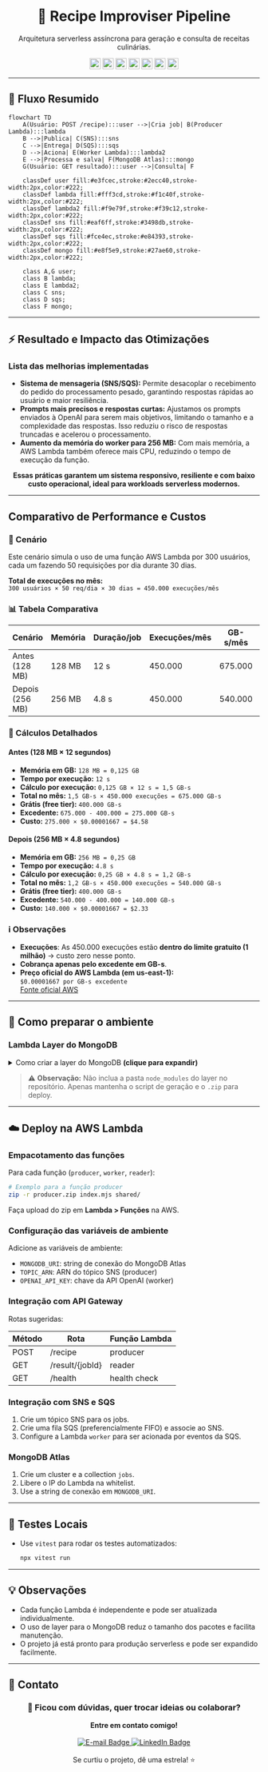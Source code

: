 
<div align="center">
   <h1>🍳 Recipe Improviser Pipeline</h1>
   <p>Arquitetura serverless assíncrona para geração e consulta de receitas culinárias.</p>

   <p align="center">
  <img src="https://img.shields.io/badge/Node.js-22.x-339933?style=for-the-badge&logo=node.js&logoColor=white" alt="Node.js Badge" height="22"/>
  <img src="https://img.shields.io/badge/AWS%20Lambda-Serverless-FF9900?style=for-the-badge&logo=awslambda&logoColor=white" alt="AWS Lambda Badge" height="22"/>
  <img src="https://img.shields.io/badge/AWS%20SNS-Pub%2FSub-FF9900?style=for-the-badge&logo=amazonsimpleemailservice&logoColor=white" alt="SNS Badge" height="22"/>
  <img src="https://img.shields.io/badge/AWS%20SQS-Queue-FF4F8B?style=for-the-badge&logo=amazonsqs&logoColor=white" alt="SQS Badge" height="22"/>
  <img src="https://img.shields.io/badge/AWS%20API%20Gateway-HTTP%20API-FF4F8B?style=for-the-badge&logo=amazonapigateway&logoColor=white" alt="API Gateway Badge" height="22"/>
  <img src="https://img.shields.io/badge/MongoDB%20Atlas-Cluster-47A248?style=for-the-badge&logo=mongodb&logoColor=white" alt="MongoDB Atlas Badge" height="22"/>
  <img src="https://img.shields.io/badge/Vitest-Testing-6E9F18?style=for-the-badge&logo=vitest&logoColor=white" alt="Vitest Badge" height="22"/>
</p>
</div>

---

## 🔄 Fluxo Resumido

```mermaid
flowchart TD
    A(Usuário: POST /recipe):::user -->|Cria job| B(Producer Lambda):::lambda
    B -->|Publica| C(SNS):::sns
    C -->|Entrega| D(SQS):::sqs
    D -->|Aciona| E(Worker Lambda):::lambda2
    E -->|Processa e salva| F(MongoDB Atlas):::mongo
    G(Usuário: GET resultado):::user -->|Consulta| F

    classDef user fill:#e3fcec,stroke:#2ecc40,stroke-width:2px,color:#222;
    classDef lambda fill:#fff3cd,stroke:#f1c40f,stroke-width:2px,color:#222;
    classDef lambda2 fill:#f9e79f,stroke:#f39c12,stroke-width:2px,color:#222;
    classDef sns fill:#eaf6ff,stroke:#3498db,stroke-width:2px,color:#222;
    classDef sqs fill:#fce4ec,stroke:#e84393,stroke-width:2px,color:#222;
    classDef mongo fill:#e8f5e9,stroke:#27ae60,stroke-width:2px,color:#222;

    class A,G user;
    class B lambda;
    class E lambda2;
    class C sns;
    class D sqs;
    class F mongo;
```


---

## ⚡ Resultado e Impacto das Otimizações

### Lista das melhorias implementadas

- **Sistema de mensageria (SNS/SQS):** Permite desacoplar o recebimento do pedido do processamento pesado, garantindo respostas rápidas ao usuário e maior resiliência.
- **Prompts mais precisos e respostas curtas:** Ajustamos os prompts enviados à OpenAI para serem mais objetivos, limitando o tamanho e a complexidade das respostas. Isso reduziu o risco de respostas truncadas e acelerou o processamento.
- **Aumento da memória do worker para 256 MB:** Com mais memória, a AWS Lambda também oferece mais CPU, reduzindo o tempo de execução da função.


<p align="center"><b>Essas práticas garantem um sistema responsivo, resiliente e com baixo custo operacional, ideal para workloads serverless modernos.</b></p>

---

## Comparativo de Performance e Custos
### 📌 Cenário

Este cenário simula o uso de uma função AWS Lambda por 300 usuários, cada um fazendo 50 requisições por dia durante 30 dias.

**Total de execuções no mês:**  
`300 usuários × 50 req/dia × 30 dias = 450.000 execuções/mês`


### 📊 Tabela Comparativa

| **Cenário**            | **Memória** | **Duração/job** | **Execuções/mês** | **GB-s/mês** | **GB-s pagos** | **Custo (USD)** |
|------------------------|-------------|------------------|-------------------|--------------|----------------|-----------------|
| Antes (128 MB)         | 128 MB      | 12 s             | 450.000           | 675.000      | 275.000        | **$4.58**       |
| Depois (256 MB)        | 256 MB      | 4.8 s            | 450.000           | 540.000      | 140.000        | **$2.33**       |


### 🧮 Cálculos Detalhados

#### **Antes (128 MB × 12 segundos)**

- **Memória em GB:** `128 MB = 0,125 GB`
- **Tempo por execução:** `12 s`
- **Cálculo por execução:** `0,125 GB × 12 s = 1,5 GB-s`
- **Total no mês:** `1,5 GB-s × 450.000 execuções = 675.000 GB-s`
- **Grátis (free tier):** `400.000 GB-s`
- **Excedente:** `675.000 - 400.000 = 275.000 GB-s`
- **Custo:** `275.000 × $0.00001667 = $4.58`

#### **Depois (256 MB × 4.8 segundos)**

- **Memória em GB:** `256 MB = 0,25 GB`
- **Tempo por execução:** `4.8 s`
- **Cálculo por execução:** `0,25 GB × 4.8 s = 1,2 GB-s`
- **Total no mês:** `1,2 GB-s × 450.000 execuções = 540.000 GB-s`
- **Grátis (free tier):** `400.000 GB-s`
- **Excedente:** `540.000 - 400.000 = 140.000 GB-s`
- **Custo:** `140.000 × $0.00001667 = $2.33`


### ℹ️ Observações

- **Execuções**: As 450.000 execuções estão **dentro do limite gratuito (1 milhão)** → custo zero nesse ponto.
- **Cobrança apenas pelo excedente em GB-s**.
- **Preço oficial do AWS Lambda (em us-east-1):**  
  `$0.00001667 por GB-s excedente`  
  [Fonte oficial AWS](https://aws.amazon.com/lambda/pricing/)

---

## 🚀 Como preparar o ambiente

### Lambda Layer do MongoDB
<details>
<summary>Como criar a layer do MongoDB <b>(clique para expandir)</b></summary>

A Lambda Layer permite compartilhar a dependência <code>mongodb</code> entre todas as funções, sem precisar incluir o pacote em cada zip. Siga os passos:

```sh
# 1. Estrutura de pastas
mkdir -p layer-mongodb/nodejs
cd layer-mongodb/nodejs

# 2. Inicialize e instale dependências
npm init -y
npm install mongodb

# 3. Volte e compacte
cd ../..
cd layer-mongodb
zip -r layer-mongodb.zip nodejs
cd ..
```

Depois, faça upload do `.zip` em <b>Lambda &gt; Layers</b> na AWS e adicione a layer nas funções.
</details>

> ⚠️ **Observação:** Não inclua a pasta <code>node_modules</code> do layer no repositório. Apenas mantenha o script de geração e o <code>.zip</code> para deploy.

---

## ☁️ Deploy na AWS Lambda

### Empacotamento das funções
Para cada função (<code>producer</code>, <code>worker</code>, <code>reader</code>):

```sh
# Exemplo para a função producer
zip -r producer.zip index.mjs shared/
```
Faça upload do zip em <b>Lambda &gt; Funções</b> na AWS.

### Configuração das variáveis de ambiente

Adicione as variáveis de ambiente:
- <code>MONGODB_URI</code>: string de conexão do MongoDB Atlas
- <code>TOPIC_ARN</code>: ARN do tópico SNS (producer)
- <code>OPENAI_API_KEY</code>: chave da API OpenAI (worker)

### Integração com API Gateway

Rotas sugeridas:

| Método | Rota              | Função Lambda |
|--------|-------------------|---------------|
| POST   | /recipe           | producer      |
| GET    | /result/{jobId}   | reader        |
| GET    | /health           | health check  |

### Integração com SNS e SQS

1. Crie um tópico SNS para os jobs.
2. Crie uma fila SQS (preferencialmente FIFO) e associe ao SNS.
3. Configure a Lambda <code>worker</code> para ser acionada por eventos da SQS.

### MongoDB Atlas

1. Crie um cluster e a collection <code>jobs</code>.
2. Libere o IP do Lambda na whitelist.
3. Use a string de conexão em <code>MONGODB_URI</code>.

---

## 🧪 Testes Locais
- Use <code>vitest</code> para rodar os testes automatizados:
   ```sh
   npx vitest run
   ```

---

## 💡 Observações
- Cada função Lambda é independente e pode ser atualizada individualmente.
- O uso de layer para o MongoDB reduz o tamanho dos pacotes e facilita manutenção.
- O projeto já está pronto para produção serverless e pode ser expandido facilmente.

---

## 💬 Contato

<div align="center">
   <h3>💬 Ficou com dúvidas, quer trocar ideias ou colaborar?</h3>
   <b>Entre em contato comigo!</b><br><br>
   <a href="mailto:nathaliaccord@gmail.com" target="_blank">
      <img src="https://img.shields.io/badge/E--mail-nathaliaccord@gmail.com-D14836?style=for-the-badge&logo=gmail&logoColor=white" alt="E-mail Badge"/>
   </a>
   <a href="https://www.linkedin.com/in/nath%C3%A1lia-acordi-0a564b223/" target="_blank">
      <img src="https://img.shields.io/badge/LinkedIn-Nathália%20Acordi-0A66C2?style=for-the-badge&logo=linkedin&logoColor=white" alt="LinkedIn Badge"/>
   </a>
   <br><br>
   Se curtiu o projeto, dê uma estrela! ⭐
</div>



